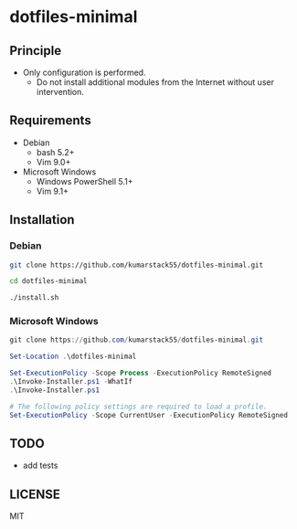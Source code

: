 # dotfiles-minimal

## Principle

- Only configuration is performed.
    - Do not install additional modules from the Internet without user intervention.

## Requirements

- Debian
    - bash 5.2+
    - Vim 9.0+
- Microsoft Windows
    - Windows PowerShell 5.1+
    - Vim 9.1+

## Installation

### Debian

```bash
git clone https://github.com/kumarstack55/dotfiles-minimal.git

cd dotfiles-minimal

./install.sh
```

### Microsoft Windows

```powershell
git clone https://github.com/kumarstack55/dotfiles-minimal.git

Set-Location .\dotfiles-minimal

Set-ExecutionPolicy -Scope Process -ExecutionPolicy RemoteSigned
.\Invoke-Installer.ps1 -WhatIf
.\Invoke-Installer.ps1

# The following policy settings are required to load a profile.
Set-ExecutionPolicy -Scope CurrentUser -ExecutionPolicy RemoteSigned
```

## TODO

- add tests

## LICENSE

MIT
